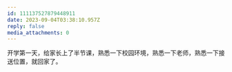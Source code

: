 ```yaml
---
id: 111137527879448911
date: 2023-09-04T03:38:10.957Z
reply: false
media_attachments: 0
---
```


开学第一天，给家长上了半节课，熟悉一下校园环境，熟悉一下老师，熟悉一下接送位置，就回家了。


